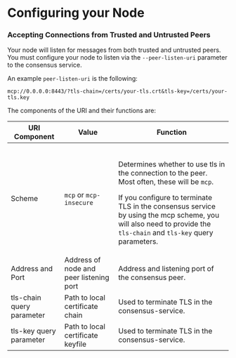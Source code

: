 # Configuring your Node

### Accepting Connections from Trusted and Untrusted Peers

Your node will listen for messages from both trusted and untrusted peers. You must configure your node to listen via the `--peer-listen-uri` parameter to the consensus service.

An example `peer-listen-uri` is the following:

`mcp://0.0.0.0:8443/?tls-chain=/certs/your-tls.crt&tls-key=/certs/your-tls.key`

The components of the URI and their functions are:

| URI Component             | Value                                   | Function                                                                                                                                                                                                                                                                                                                 |
| ------------------------- | --------------------------------------- | ------------------------------------------------------------------------------------------------------------------------------------------------------------------------------------------------------------------------------------------------------------------------------------------------------------------------ |
| Scheme                    | `mcp` or `mcp-insecure`                 | <p><br>Determines whether to use tls in the connection to the peer. Most often, these will be <code>mcp</code>.</p><p></p><p>If you configure to terminate TLS in the consensus service by using the mcp scheme, you will also need to provide the <code>tls-chain</code> and <code>tls-key</code> query parameters.</p> |
| Address and Port          | Address of node and peer listening port | Address and listening port of the consensus peer.                                                                                                                                                                                                                                                                        |
| tls-chain query parameter | Path to local certificate chain         | Used to terminate TLS in the consensus-service.                                                                                                                                                                                                                                                                          |
| tls-key query parameter   | Path to local certificate keyfile       | Used to terminate TLS in the consensus-service.                                                                                                                                                                                                                                                                          |
